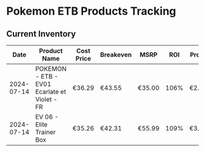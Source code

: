 # Pokemon ETB Products Tracking

## Current Inventory

| Date | Product Name | Cost Price | Breakeven | MSRP | ROI | Profit | Sale Price |
|------|--------------|------------|-----------|------|-----|---------|------------|
| 2024-07-14 | POKEMON - ETB - EV01 Ecarlate et Violet - FR | €36.29 | €43.55 | €35.00 | 106% | €2.04 | €45.99 |
| 2024-07-14 | EV 06 - Elite Trainer Box | €35.26 | €42.31 | €55.99 | 109% | €3.07 | €45.99 | 